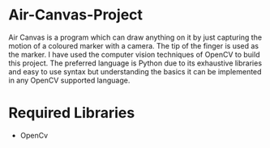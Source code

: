 # Air-Canvas-Project
Air Canvas is a program which can draw anything on it by just capturing the motion of a coloured marker with a camera. The tip of the finger is used as the marker.
I have used the computer vision techniques of OpenCV to build this project. The preferred language is Python due to its exhaustive libraries and easy to use syntax but understanding the basics it can be implemented in any OpenCV supported language.

# Required Libraries

  - OpenCv
